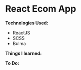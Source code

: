 <h1>React Ecom App</h1>

<strong>Technologies Used:</strong>

- ReactJS
- SCSS
- Bulma

<strong>Things I learned:</strong>

<strong>To Do:</strong>
